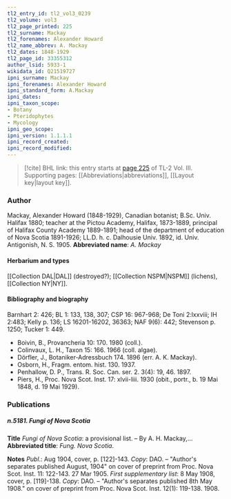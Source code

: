 ```yaml
---
tl2_entry_id: tl2_vol3_0239
tl2_volume: vol3
tl2_page_printed: 225
tl2_surname: Mackay
tl2_forenames: Alexander Howard
tl2_name_abbrev: A. Mackay
tl2_dates: 1848-1929
tl2_page_id: 33355312
author_lsid: 5933-1
wikidata_id: Q21519727
ipni_surname: Mackay
ipni_forenames: Alexander Howard
ipni_standard_form: A.Mackay
ipni_dates: 
ipni_taxon_scope: 
- Botany
- Pteridophytes
- Mycology
ipni_geo_scope: 
ipni_version: 1.1.1.1
ipni_record_created: 
ipni_record_modified:
---
```



> [!cite] BHL link: this entry starts at [page 225](https://www.biodiversitylibrary.org/page/33355312) of TL-2 Vol. III.
> Supporting pages: [[Abbreviations|abbreviations]], [[Layout key|layout key]].

### Author

Mackay, Alexander Howard (1848-1929), Canadian botanist; B.Sc. Univ. Halifax 1880; teacher at the Pictou Academy, Halifax, 1873-1889, principal of Halifax County Academy 1889-1891; head of the department of education of Nova Scotia 1891-1926; LL.D. h. c. Dalhousie Univ. 1892, id. Univ. Antigonish, N. S. 1905. 
**Abbreviated name**: *A. Mackay*

#### Herbarium and types

[[Collection DAL|DAL]] (destroyed?); [[Collection NSPM|NSPM]] (lichens), [[Collection NY|NY]].

#### Bibliography and biography

Barnhart 2: 426; BL 1: 133, 138, 307; CSP 16: 967-968; De Toni 2:lxxviii; IH 2:483; Kelly p. 136; LS 16201-16202, 36363; NAF 9(6): 442; Stevenson p. 1250; Tucker 1: 449.
- Boivin, B., Provancheria 10: 170. 1980 (coll.).
- Colinvaux, L. H., Taxon 15: 166. 1966 (coll. algae).
- Dörfler, J., Botaniker-Adressbuch 174. 1896 (err. A. K. Mackay).
- Osborn, H., Fragm. entom. hist. 130. 1937.
- Penhallow, D. P., Trans. R. Soc. Can. ser. 2. 3(4): 19, 46. 1897.
- Piers, H., Proc. Nova Scot. Inst. 17: xlvii-liii. 1930 (obit., portr., b. 19 Mai 1848, d. 19 Mai 1929).

### Publications

##### n.5181. Fungi of Nova Scotia

**Title**
*Fungi of Nova Scotia*: a provisional list. – By A. H. Mackay,...
**Abbreviated title**: *Fung. Nova Scotia*.

**Notes**
*Publ*.: Aug 1904, cover, p. \[122\]-143. *Copy*: DAO. – "Author's separates published August, 1904" on cover of preprint from Proc. Nova Scot. Inst. 11: 122-143. 27 Mar 1905.
*First supplementary list*: 8 May 1908, cover, p. \[119\]-138. *Copy*: DAO. – "Author's separates published 8th May 1908." on cover of preprint from Proc. Nova Scot. Inst. 12(1): 119-138. 1908.

